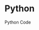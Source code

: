 # Python
Python Code
  
                            
              
            
           
   
   
